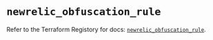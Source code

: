 # `newrelic_obfuscation_rule`

Refer to the Terraform Registory for docs: [`newrelic_obfuscation_rule`](https://www.terraform.io/docs/providers/newrelic/r/obfuscation_rule).
